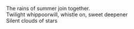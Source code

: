 The rains of summer join together.    
Twilight whippoorwill, whistle on, sweet deepener    
Silent clouds of stars    

